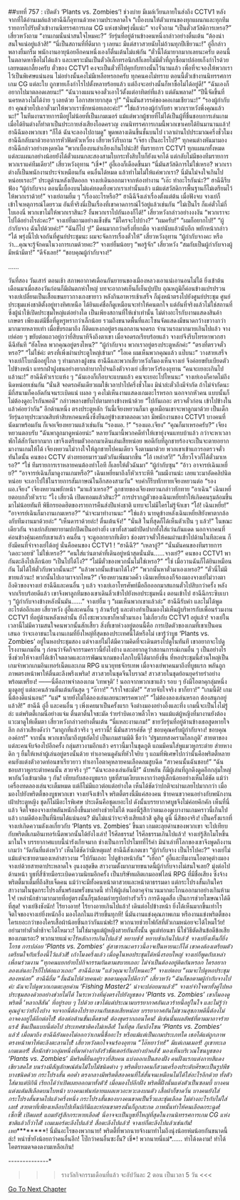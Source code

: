 ##บทที่ 757 : เปิดตัว ‘Plants vs. Zombies’!
ช่วงบ่าย
มีเมล์เวียนภายในส่งถึง CCTV1
หลังจากที่ได้อ่านเมล์แล้วฮาฉีฉีก็อุทานด้วยความประหลาดใจ “เบื้องบนให้ตัวแทนของทุกแผนกและทุกทีมรายการไปรับตั๋วเข้างานนิทรรศการเกม CG แห่งชาติพรุ่งนี้แน่ะ”
จางจั่วถาม “เป็นตั๋วสวัสดิการเหรอ?”
เสี่ยวหวังถาม “งานเกมนั่นน่าสนใจไหมคะ?”
วัยรุ่นที่อยู่ด้านข้างคนหนึ่งกล่าวอย่างตื่นเต้น “ต้องน่าสนใจแน่อยู่แล้วสิ!”
“นี่เป็นสถานที่ที่ดีมาก ๆ เลยนะ มีแต่สาวสวยนับไม่ถ้วนทุกปีเชียวนะ!” อู่อี้กล่าวพลางยิ้มกริ่ม
พนักงานอายุน้อยอีกคนหนึ่งเองก็ตื่นเต้นไม่แพ้กัน “ตั๋วนี้ได้มายากมากเลยนะครับ ตอนนี้ในตลาดหาซื้อไม่ได้แล้ว และเพราะมันเป็นตั๋วอิเล็กทรอนิกส์ก็เลยไม่มีตั๋วที่ถูกซื้อมาปล่อยเก็งกำไรด้วย เลยหมดเกลี้ยงครับ ตั๋วของ CCTV1 คงจะเป็นตั๋วที่ไปคุยกับทางนั้นไว้นานแล้ว เพื่อที่จะจองให้พวกเราไว้เป็นพิเศษแน่นอน ไม่อย่างนั้นคงไม่มีเหลือหรอกครับ ทุกคนคงไม่ทราบ ตอนนี้ตั๋วเข้างานนิทรรศการเกม CG แต่ละใบ ถูกขายเก็งกำไรไปตั้งหลายร้อยแล้ว แต่ถึงจะอย่างนั้นก็หาซื้อไม่ได้อยู่ดี!”
“ฉันเองก็อยากไปมาตลอดเลยนะ!”
“ฉันวางแผนจองตั๋วเอาไว้ตั้งแต่อาทิตย์ที่แล้ว แต่ดันพลาด!”
“ปีนี้จัดขึ้นที่นครหลวงไม่ได้ง่าย ๆ เลยด้วย โอกาสหายากสุด ๆ!”
“นั่นมันสวรรค์ของคอเกมเชียวนะ!”
“รองผู้กำกับฮา คุณช่วยไปเอาตั๋วมาให้พวกเราซักหน่อยเถอะค่ะ!”
“ใช่แล้วรองผู้กำกับฮา พวกเราหวังพึ่งคุณแล้วนะ!”
ในทีมงานรายการมีอยู่ไม่น้อยที่เป็นเกมเมอร์ แม้แต่พวกผู้ชายที่ไม่ได้เป็นผู้ที่ชื่นชอบการเล่นเกมเมื่อได้ยินต่างก็ทำตาเป็นประกายส่งเสียงโอดครวญ งานนิทรรศการเกมนี้พวกเขาเคยได้ยินมานานแล้ว!
ฮาฉีฉีมองพวกเขา “ก็ได้ ฉันจะลองไปถามดู” พูดพลางเดินขึ้นชั้นบนไป
เวลาผ่านไปประมาณครึ่งชั่วโมง
ฮาฉีฉีกลับมาด้วยอาการหัวฟัดหัวเหวี่ยง
เสี่ยวหวังรีบถาม “เจ๊ฮา เป็นอะไรไป?”
ทุกคนต่างหันมามอง
ฮาฉีฉีกล่าวอย่างหงุดหงิด “พวกเบื้องบนลำเอียงเกินไปน่ะสิ! ทีมรายการ CCTV1 ทุกแผนกทั้งหมด แต่ละแผนกอย่างน้อยยังได้ตั๋วแผนกละสองสามใบกระทั่งสิบใบก็ยังแจกได้ แต่กลับไม่มีของทีมรายการพวกเราแค่ทีมเดียว!”
เสี่ยวหวังอุทาน “เชี่*!”
อู่อี้เองก็เดือดขึ้นมา “นี่มันสวัสดิการไม่ใช่เหรอ? พวกเราต่างก็เป็นพนักงานประจำเหมือนกัน คนอื่นได้หมด แล้วทำไมไม่ให้แค่พวกเรา? นี่มันไม่จงใจเกินไปหน่อยเรอะ!”
ประตูด้านหลังเปิดออก
จางเย่เดินออกมาจากห้องทำงาน “เอ๊ะ ทำอะไรกันน่ะ?”
ฮาฉีฉีรีบฟ้อง “ผู้กำกับจาง ตอนนี้เบื้องบนไม่แค่ทอดทิ้งพวกเราเท่านั้นแล้ว แม้แต่สวัสดิการพื้นฐานก็ไม่เตรียมไว้ให้พวกเราด้วย!”
จางเย่ถามยิ้ม ๆ “เรื่องอะไรหรือ?”
ฮาฉีฉีจึงเล่าเรื่องตั้งแต่ต้น
เมื่อฟังจบ จางเย่ก็เข้าใจเหตุการณ์โดยรวม อันที่จริงนี่เป็นเรื่องที่เขาคาดการณ์ไว้อยู่แล้วเช่นกัน “ไม่เป็นไร ก็แค่ตั๋วไม่กี่ใบเองนี่ พวกเขาไม่ให้พวกเราสินะ? งั้นพวกเราไปกันเองก็ได้!”
เสี่ยวหวังกล่าวอย่างงงงัน “พวกเราจะไปได้อย่างไรล่ะคะ?”
จางเย่ยิ้มถามอย่างแข็งขัน “มีใครจะไปบ้าง?”
“ผมครับ!”
“ผมก็อยากไป!”
“ผู้กำกับจาง ฉันไปด้วยค่ะ!”
“ฉันก็ไป ๆ!”
มีคนมากกว่าครึ่งที่ยกมือ
จางเย่นับแล้วนับอีก พยักหน้ากล่าว “ได้ พรุ่งนี้ไปเจอกันที่ศูนย์ประชุมนะ ผมจะจัดการเรื่องตั๋วให้”
เสี่ยวหวังอุทาน “ผู้กำกับจางคะ หรือว่า...คุณจะรู้จักคนในวงการเกมด้วยคะ?”
จางเย่ยิ้มน้อยๆ “พอรู้จัก”
เสี่ยวหวัง “สมกับเป็นผู้กำกับจางผู้มีหน้ามีตา!”
“ดีจังเลย!”
“ขอบคุณผู้กำกับจาง!”




……




วันที่สอง
วันเสาร์ ตอนเช้า
สภาพอากาศเดือนกันยายนของเมืองหลวงเอาแน่เอานอนไม่ได้ ยิ่งเข้าต้นเดือนมาเมื่อสองวันก่อนก็มีฝนตกห่าใหญ่ บทจะอากาศเย็นก็เย็นปุบปับ อุณหภูมิก็ค่อนข้างแปรปรวน
จางเย่เปลี่ยนเป็นเสื้อแขนยาวกางเกงขายาว หลังกินอาหารเช้าเสร็จ ก็มุ่งหน้าตรงไปยังศูนย์ประชุม
ศูนย์ประชุมแห่งชาติตั้งอยู่ทางทิศเหนือ ได้ยินแค่ชื่อก็ดูเหมือนจะทำให้คนตกใจ แต่อันที่จริงแล้วไม่ใช่สถานที่ซึ่งผู้นำใช้เปิดประชุมใหญ่แต่อย่างใด เป็นเพียงสถานที่ให้เช่าเท่านั้น ไม่ต่างอะไรกับงานแสดงสินค้าเกษตร เพียงแต่มีชื่อที่ดูหรูหรากว่าเล็กน้อย รวมถึงขนาดพื้นที่และโซนจัดแสดงมีขนาดกว้างขวางกว่ามากมายหลายเท่า
เมื่อขับรถมาถึง ก็ติดแหงกอยู่ตรงนอกลานจอดรถ จำนวนรถมากมายเกินไปแล้ว จางเย่ค่อย ๆ ขยับต่อแถวอยู่กว่ายี่สิบนาทีจึงถึงตาเขา เมื่อจอดรถเรียบร้อยแล้ว จางเย่จึงรีบโทรหาพวกฮาฉีฉีทันที
“ฮัลโหล พวกคุณอยู่ตรงไหน?”
“ผู้กำกับจาง พวกเราอยู่ตรงประตูหลักค่ะ”
“ตรงที่ตรวจตั๋วหรอ?”
“ไม่ใช่ค่ะ ตรงที่เพิ่งผ่านประตูใหญ่เข้ามา”
“โอเค ผมเห็นพวกคุณแล้ว แป๊บนะ”
วางสายเสร็จ จางเย่ก็โบกมืออยู่ไกล ๆ
ท่ามกลางฝูงชน ฮาฉีฉีและพวกเสี่ยวหวังก็มองเห็นจางเย่ จึงค่อยขยับเบียดตัวไปข้างหน้า แทรกฝ่าฝูงชนอย่างยากลำบากไปจนถึงตัวจางเย่
เสี่ยวหวังร้องอุทาน “คนจะเยอะเกินไปแล้วนะ!”
ฮาฉีฉีหัวเราะแห้ง ๆ “ฉันเองก็เกือบจะแบนแล้ว คนจะเยอะไปไหนนะ”
จางเย่เองก็คาดไม่ถึงนิดหน่อยเช่นกัน “นั่นสิ จอดรถคันเดียวผมใช้เวลาปาไปครึ่งชั่วโมง มิน่าล่ะตั๋วถึงมีจำกัด ถ้าไม่จำกัดนะ มีกี่สนามก็คงอัดกันจนระเบิดแน่ เผลอ ๆ คงไม่เห็นงานแสดงเกมอะไรหรอก นอกจากหัวคน แบบนั้นก็ไม่ต้องดูอะไรกันพอดี” กล่าวพลางขยับไปตามทางข้างหน้าด้วย “ไปกันเถอะ ตรวจตั๋วก่อน เข้าไปข้างในแล้วค่อยว่ากัน”
อีกด้านหนึ่ง
ตรงประตูหลัก วันนี้เจียงหยวนก็มา ดูเหมือนเขาจะพาลูกมาด้วย เป็นเด็กวัยรุ่นอายุประมาณสิบห้าสิบหกคนหนึ่งซึ่งยืนอยู่ข้างเขาตลอดเวลา
มีพนักงานของ CCTV1 บางคนที่นัดมาพร้อมกัน ก็เจอเจียงหยวนแล้วเช่นกัน
“รองผอ. !”
“รองผอ.เจียง”
“คุณก็มาเหรอครับ?”
เจียงหยวนตอบรับ “ฉันพาลูกมาดูหน่อยน่ะ”
หลายวันมานี้พวกคดีทำให้เขายุ่งจนแทบบ้าแล้ว กว่าจะหาเวลาพักได้สักวันยากมาก เขาจึงเตรียมตัวออกมาเดินเล่นเสียหน่อย พอดีกับที่ลูกชายร้องจะเป็นจะตายอยากมางานเกมให้ได้ เจียงหยวนไม่วางใจให้ลูกชายไปคนเดียว จึงตามมาด้วย
พวกเขาเข้าแถวรอตรวจตั๋ว
ทันใดนั้น คนของ CCTV ต่างทยอยมารวมตัวกันเพิ่มมากขึ้น
“โอ้ เหล่าสวี!”
“เสี่ยวโจวก็ได้ตั๋วมาเหรอ?”
“ใช่ ทีมรายการเราหลายคนต้องทำโอที ก็เลยให้ตั๋วฉันมา”
“ผู้กำกับซุน”
“อ้าว อาจารย์เฉินเหยี่ย?”
“อาจารย์เฉินก็มาดูงานเกมหรือ?”
เฉินเหยี่ยมาถึงก็หัวเราะหึหึ “ผมมีงานน่ะ เลยแวะมาอัดคลิปนิดหน่อย จะเอาไปใช้ในรายการสัมภาษณ์ในอีกสองสามวัน” จบคำก็รีบทักทายเจียงหยวนต่อ “รองผอ.เจียง”
เจียงหยวนพยักหน้า “มาแล้วเหรอ?”
ลูกชายของเจียงหยวนกล่าวทักทาย “อาเฉิน”
เฉินเหยี่ยตอบกลั้วหัวเราะ “ไง เสี่ยวฉี เปิดเทอมแล้วสินะ?”
การปรากฏตัวของเฉินเหยี่ยทำให้เกิดคนรุมล้อมขึ้นมาไม่น้อยทันที พิธีกรยอดฮิตของรายการคืนส่งปีแห่งชาติ แทบจะไม่มีใครไม่รู้จักเขา
“โอ้! เฉินเหยี่ย!”
“อาจารย์เฉินก็มางานเกมเหรอ?”
“น่าจะมาทำงานนะ”
“ใช่แล้ว นายดูข้างหลังเฉินเหยี่ยสิยังพาตากล้องกับทีมงานมาด้วยล่ะ”
“เห็นดาราด้วยล่ะ! ตื่นเต้นจัง!”
“นั่นสิ ในที่สุดก็ได้เห็นตัวเป็น ๆ แล้ว!”
ในขณะเดียวกัน จางเย่กลับพยายามปกปิดเป็นอย่างยิ่ง เขาทั้งสวมผ้าปิดปากทั้งใส่แว่นกันแดด นอกจากคนที่ค่อนข้างคุ้นเคยกับเขาแล้ว คนอื่น ๆ จะดูออกยากทีเดียว
ช่องตรวจตั๋วให้คนผ่านเข้าไปด้านในทีละคน
ก็ยังมีคนที่จำจางเย่ได้อยู่ นั่นคือคนของ CCTV1 !
“ฮาฉีฉี?”
“เหลาอู่?”
“นั่นมันคนของทีมรายการ ‘เดอะวอยซ์’ ไม่ใช่เหรอ?”
“คนใส่แว่นตาดำที่เดินอยู่หน้าสุดนั่นมัน…...จางเย่?”
คนของ CCTV1 พากันตะลึงไปเล็กน้อย
“เป็นไปได้ไง?”
“ไม่มีตั๋วของพวกนั้นไม่ใช่เหรอ?”
“ใช่ เมื่อวานฉันก็ได้ยินเหมือนกัน ไม่ได้ให้ตั๋วกับพวกนั้นนะ!”
“แล้วพวกนั้นเข้ามาได้ไง?”
“พวกนั้นหาตั๋วมาเองเหรอ?”
“ตั๋วนี่ไม่มีขายแล้วนะ! พวกนั้นไปเอามาจากไหน?”
เจียงหยวนขมวดคิ้ว
เฉินเหยี่ยเองก็จ้องมองจางเย่ไม่วางตา
ถึงคิวของจางเย่ ฮาฉีฉีและคนอื่น ๆ แล้ว จางเย่เอาโทรศัพท์มือถือออกมาสแกนตั๋วไปสิบกว่าครั้ง หลังจากเรียบร้อยดีแล้ว เขาจึงพาลูกทีมของเขาเดินลิ่วเข้าไปยังหอประชุมหนึ่ง
ตอนเข้าไป ฮาฉีฉีกระซิบเบา ๆ “ผู้กำกับจางข้างหลังนั่นมัน……”
จางเย่ยิ้ม ๆ “ผมเห็นพวกเขาแล้วล่ะ”
ฮาฉีฉีรับคำ และไม่ได้พูดอะไรต่ออีกเลย
เสี่ยวหวัง อู่อี้และคนอื่น ๆ ล้วนรับรู้ และต่างทำเป็นมองไม่เห็นผู้บริหารกับเพื่อนร่วมงาน CCTV1 ที่อยู่ด้านหลังเหล่านั้น ยังไงซะพวกเขาก็หาตั๋วมาเอง ไม่เกี่ยวกับ CCTV1 อยู่แล้ว!
จางเย่ในเวลานี้ไม่มีความสนใจคนพวกนั้นสักเสี้ยว สิ่งที่เขาห่วงอยู่ตอนนี้คือ การเปิดตัวของเกมที่เขาเป็นคนเสนอ ว่าจะเอาชนะในงานเกมที่ยิ่งใหญ่ที่สุดของประเทศนี้ได้หรือไม่ เขารู้ว่าบูธ ‘Plants vs. Zombies’ อยู่ในหอประชุมสอง แต่จางเย่ไม่ได้มีความคิดที่จะเดินตรงไปดูในทันที เขาอยากจะไปดูโรงงานเกมอื่น ๆ ก่อนว่าจัดกิจกรรมคราวนี้ยังไงบ้าง และอยากดูว่าสถานการณ์เกมอื่น ๆ เป็นอย่างไร ซึ่งช่วยให้จางเย่ได้เข้าใจตลาดและการพัฒนาเกมของโลกใบนี้ได้มากยิ่งขึ้น
ที่หอประชุมนี้ส่วนใหญ่เป็นเกมจำพวกเกมอินเทอร์เน็ตและเกม RPG แนวยุทธจักรเทพ
เมื่อจางเย่พาคนมาถึงที่บูธแรก พลันถูกภาพตรงหน้าพาให้ตื่นตะลึงพรึงเพริด!
สาวสวยในชุดจีนโบราณ!
สาวสวยในชุดย้อนยุคร่ายรำอย่างพร้อมเพรียง!
——นี่คือภาพจำลองเกม ‘เทพจุติ’ !
นอกจากพวกเขาแล้ว รอบ ๆ ยังมีโอตาคุกลุ่มหนึ่งมุงดูอยู่ แต่ละคนล้วนตื่นเต้นกันสุด ๆ
“อ๊าาา!”
“เร้าใจชะมัด!”
“สวยจับใจจริง ขาก็ยาว!”
“เกมนี้ดี! เกมนี้ต้องดีแน่นอน!”
“แม่* นายยังไม่ได้ลองเล่นเลยนะพรรคพวก!”
“ไม่ต้องลองเล่นหรอก ต้องสนุกอยู่แล้วสิ!”
ฮาฉีฉี อู่อี้ และคนอื่น ๆ เพิ่งเคยมาเป็นครั้งแรก จึงต่างมองอย่างอึ้งและทึ่ง เกมนี้จะเป็นไงไม่รู้ล่ะ แต่พริตตี้เกมนี่อย่างแจ่ม ตื่นตาตื่นใจชะมัด ร่ายรำบิดเอวพลิ้วไหว จนแม้แต่ผู้หญิงที่มางานยังต้องแวะมาดูให้เต็มตา
เสี่ยวหวังกล่าวอย่างตื่นเต้น “นี่แหละงานเกม!”
ชายวัยรุ่นที่อยู่ด้านข้างเธอสูดหายใจลึก กล่าวเสียงดังว่า “มาถูกที่แล้วจริง ๆ คราวนี้! นี่มันสวรรค์ชัด ๆ! ขอบคุณครับผู้กำกับจาง! ขอบคุณองค์กร!”
จากนั้น พวกเขาก็มาถึงบูธถัดไป
เป็นเกมสามมิติ ชื่อว่า ‘ปฐมบทสงครามโลกภูติ’
สายตาของแต่ละคนจับจ้องไปอีกครั้ง กลุ่มสาวงามอีกแล้ว คราวนี้มาในชุดภูติ แถมมีคนใส่หูแมวหูกระต่าย ส่ายหางดิก ๆ ยิ้มให้เหล่าผู้เล่นอยู่ตรงนั้นด้วย ทำเอาคนดูคันที่หัวใจยิบ ๆ แถมที่พิเศษไปกว่านั้นคือพริตตี้หลายคนยังแต่งตัวอวดท่อนขาเรียวยาว ทำเอาโอตาคุหลายคนเลือดลมสูบฉีด
“สาวคนนั้นฉันชอบ!”
“ฉันชอบสาวหูกระต่ายคนนั้น สวยจริง ๆ!”
“ฉันจะลองเล่นอันนี้!”
ฉับพลัน ก็มีผู้เล่นที่ถูกดึงดูดอีกกลุ่มใหญ่ พากันวิ่งเข้ามาติด ๆ กัน!
เทียบกับสองบูธแรก บูธที่สามเงียบเหงากว่าอยู่เล็กน้อยอย่างเห็นได้ชัด แม้ว่าเครื่องทดลองเล่นจะเต็มหมด แต่ก็ไม่มีแถวต่อแต่อย่างใด เห็นได้ชัดว่าปกติจะผ่านเลยไปมากกว่า เมื่อมองไปยังพริตตี้ของบูธพวกเขา จางเย่จึงเข้าใจ พริตตี้ตรงนี้มีแค่สองคน ซ้ายคนขวาคนอย่างกับพนักงานเฝ้าประตูหญิง ชุดก็ไม่มีอะไรพิเศษ ประเด็นคือชุดเยอะไป ดังนั้นบรรยากาศบูธจึงไม่ค่อยคึกคัก
เห็นที่นี่แล้ว จิตใจของจางเย่พลันหนักอึ้งขึ้นมาอย่างช่วยไม่ได้ หมอนี่รู้สึกว่าตนเองดูเบางานเกมคราวนี้เกินไปแล้ว เกมดีต้องเป็นที่นิยมได้แน่นอน? มันไม่แน่ว่าจะจริงเสียแล้วสิ ดูสิดู ดูนี่ นี่สิของจริง! เป็นครั้งแรกที่จางเย่เกิดความลังเลเกี่ยวกับ ‘Plants vs. Zombies’ ขึ้นมา เกมตะลุยด่านของพวกเขา จะไปเทียบกับพริตตี้เกมอินเทอร์เน็ตพวกนั้นได้ยังไงเล่า!
ไร้ศีลธรรม!
ไร้ศีลธรรมเกินไปแล้ว!
จางเย่รู้สึกโมโหขึ้นมาในใจ บรรยากาศแบบนี้น่ารังเกียจมาก ช่างเป็นการโปรโมทที่ไร้ค่า มิน่าเล่าที่โลกของเขาจึงพูดถึงงานเกมว่า ‘วัดกันที่แต่งหวิว’ เห็นได้ชัดว่ามีเหตุผล!
ฮาฉีฉีสังเกตเขา “ผู้กำกับจาง เป็นไรไปคะ?”
จางเย่ไม่แม้แต่จะชายตามองเหล่าสาวงาม “ไปกันเถอะ ไปดูข้างหน้ากัน”
“เฮือก” อู่อี้และทีมงานโอตาคุต่างมองจางเย่ด้วยสายตาประหลาดใจ งุนงงสุดขีด สาวงามตั้งมากมายขนาดนี้ผู้กำกับจางไม่สนใจเลย?
มุ่งต่อไปด้านหน้า
บูธที่สี่ซ้ายมือระเบิดความนิยมอีกครั้ง เป็นบริษัทผลิตเกมออฟไลน์ RPG ที่มีชื่อเสียง ซึ่งจ้างพริตตี้มาเต็มที่ถึงสิบเจ็ดคน แม้ว่าจะมีทั้งคนหน้าตาสวยและหน้าตาธรรมดา แต่กระโปรงสั้นเกินใคร สาวงามในชุดกระโปรงสั้นพร้อมพรั่งขนาดนี้ ทำให้ผู้เล่นโอตาคุจำนวนมากตะโกนออกมาอย่างเกินห้ามใจ!
เหล่านักข่าวมากมายที่อยู่ตรงนั้นก็รุมล้อมถ่ายรูปอย่างรัวเร็ว การดึงดูดสื่อ เป็นการช่วยโฆษณาได้ดีที่สุด!
จางเย่ชิงชังนัก!
ไร้ยางอาย!
ไร้ยางอายเกินไปแล้ว!
เดินต่อไปข้างหน้า ยิ่งได้เห็นมากขึ้นเท่าไร จิตใจของจางเย่ยิ่งหนักอึ้ง มองโลกในแง่ร้ายขึ้นทุกที! นี่มันงานแข่งคุณภาพเกม หรืองานแข่งพริตตี้ของใครเยอะกว่าของใครเสื้อผ้าน้อยชิ้นกว่ากันแน่ฟะ!? พวกนายช่วยโฟกัสที่ตัวเกมหน่อยจะได้ไหมโว้ย! อย่ามาทำตัวต่ำช้าจะได้ไหมวะ! ไม่ใช่มาดูแต่ผู้หญิงสวยกันทั้งนั้น ดูแต่ท่อนขา นี่ใช่วิธีตัดสินข้อดีข้อเสียของเกมเรอะ? พวกนายแม่*จะไร้หลักการเกินไปแล้ว!
หยาบช้า!
หยาบช้าเกินไปแล้ว!
จางเย่ยิ่งเห็นก็ยิ่งโกรธ การปล่อย ‘Plants vs. Zombies’ สู่สาธารณะคราวนี้อาจเป็นหายนะก็ได้ เขาคงต้องเตรียมตัวเตรียมใจกับเรื่องนี้ไว้แล้วสิ!
เก้าโมงครึ่งแล้ว
เมื่อดูในหอประชุมได้หนึ่งรอบใหญ่ จางเย่ก็พูดกับเหล่าเพื่อนร่วมงาน “ทุกคนแยกย้ายไปกิจกรรมกันตามสบายเถอะ ไม่จำเป็นต้องอยู่ติดกันหรอก ใครอยากลองเล่นอะไรก็ไปต่อแถวเถอะ”
ฮาฉีฉีถาม “แล้วคุณจะไปไหนคะ?”
จางเย่ตอบ “ผมจะไปดูหอประชุมสองหน่อย”
ฮาฉีฉียิ้ม “งั้นฉันไปด้วยคนค่ะ ขอตามคุณไปดีกว่า”
เสี่ยวหวัง “ฉันก็ขอตามผู้กำกับจางไปค่ะ ฉันจะไปดูพวกเกมตะลุยด่าน ‘Fishing Master2’ น่าจะปล่อยมาแล้ว!”
จางเย่จำใจพาทั้งคู่ไปหอประชุมสองด้วยอย่างช่วยไม่ได้ ในระหว่างที่มุ่งตรงไปยังบูธของ ‘Plants vs. Zombies’ เขาก็มองดูพริตตี้ ‘หลากสีสัน’ ที่อยู่รอบ ๆ ไปด้วย เขาได้แต่ประณามบรรยากาศอันเลวร้ายนี้อยู่ในใจ และไม่รู้ว่าคุณอู๋จะว่ายังไงบ้าง จบจากนี่ต้องไปรายงานกับเธอเสียหน่อย บรรยากาศอันไม่ชวนสุขภาพดีนี้ต้องไม่อาจคงอยู่ได้อีกต่อไป! ต้องต่อต้านขั้นเด็ดขาด! ต้องขุดรากถอนโคน!
มิเช่นนั้นผลลัพธ์ที่ตามมาอาจร้ายแรง!
ขืนเป็นแบบนี้ต่อไป ประเทศชาติคงไม่เหลือ!
ในที่สุด ก็มาถึงโซน ‘Plants vs. Zombies’ แล้ว!
เมื่อมาถึง ฮาฉีฉียังมองไม่ออกว่าเกมนี้ชื่ออะไร หรือแม้แต่เป็นเกมประเภทใด เธอได้แต่ถูกภาพตรงหน้าพาให้ตะลึงตะลานไป!
เสี่ยวหวังตกใจจนร้องอุทาน “ไอ๊หยาว้าย!”
มีแต่เกมเมอร์!
ภูเขาทะเลเกมเมอร์!
สื่อนักข่าวกลุ่มหนึ่งที่มาต่างกำลังรัวชัตเตอร์กันอย่างบ้าคลั่ง!
มองเห็นบริเวณโซนบูธของ ‘Plants vs. Zombies’ มีพริตตี้ยืนอยู่ราวยี่สิบคน แบ่งออกเป็นสองฝั่ง คนฝั่งแรกแต่งกายสีแดงเขียวสดใส บนร่างมีสัญลักษณ์ต้นไม้ใบไม้ชนิดต่าง ๆ พริตตี้บางคนก็สวมเครื่องประดับศีรษะเป็นรูปพืชบางชนิดด้วย กระโปรงสั้น คอต่ำ ตรงกลางมีพริตตี้สองคนที่ใส่สั้นจนเหมือนไม่ได้ใส่อะไรอีกด้วย ทั้งตัวใส่มาแต่บิกินี เรียกได้ว่าเปิดเผยออกมาทั้งตัว! เมื่อมองไปอีกฝั่ง พริตตี้ฝั่งนั้นแต่งตัวเป็นซอมบี้ บางคนแต่งแต้มสีเลือดบนใบหน้า บางคนเพ้นท์ลายแผลเหวอะหวะลงบนตัว เสื้อผ้าก็ขาดวิ่น บางคนยังใส่กระโปรงสั้นขาดไปแล้วครึ่งหนึ่ง กระโปรงสั้นของบางคนขาดเป็นริ้วและชุ่มเลือด ไม่ต่างอะไรกับไม่ใส่เลย! สายตาที่เพียงเหลือบไปเห็นบิกินีและท่อนขาตรงนั้นก็ถูกสะกด ภาพนั้นทำให้คนเลือดกระฉูด!
เซ็กซี่!
เปิดเผย!
แถมยังรู้สึกกระหายเลือด!
นี่อาจจะเป็นบูธที่ใหญ่ที่สุดในงานนิทรรศการเกม CG แห่งชาติแล้วก็ว่าได้!
เกมเมอร์ตะลึงไปแล้ว!
สื่อตะลึงไปแล้ว!
จางเย่ก็ตะลึงไปแล้วเช่นกัน!
เหย*********!
นี่มันอะไรของพวกนาย!
พริตตี้ที่พวกนายจ้างมาทำไมถึงนุ่งน้อยห่มน้อยกันขนาดนี้ล่ะ! หนำซ้ำยังน้อยกว่าคนอื่นอีก! โป๊กว่าคนอื่นซะงั้น?
เชี่*!
พวกนายนี่แม่*……
ทำได้งดงาม!
ทำได้โคตรหมดจดงดงามเหลือเกิน!


*-*-*-*-*-*-*-*-*-*-*-*-*-*-*
>>> รางวัลกิจกรรมเดือนที่แล้ว จะอัปวันละ 2 ตอน เป็นเวลา 5 วัน <<<




[Go To Next Chapter]( ./58.md)
